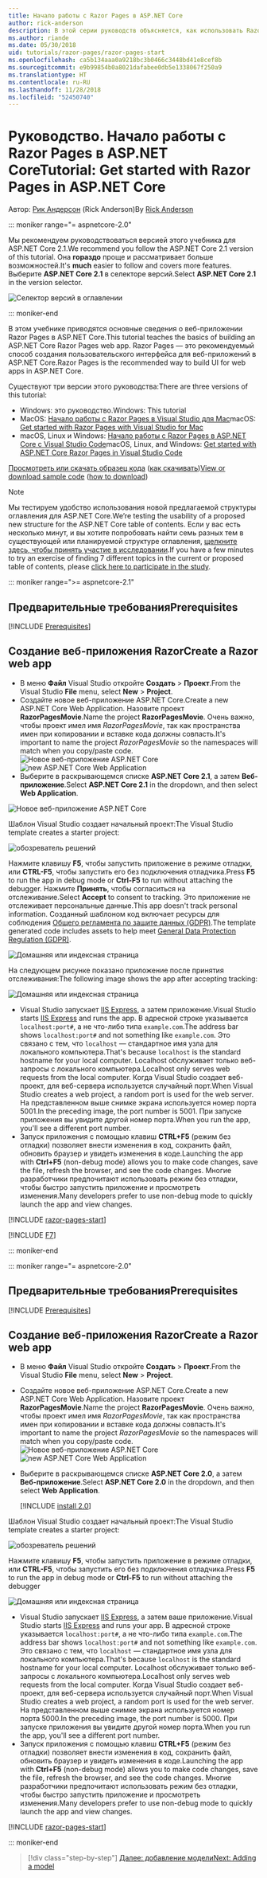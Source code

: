 ```yaml
---
title: Начало работы с Razor Pages в ASP.NET Core
author: rick-anderson
description: В этой серии руководств объясняется, как использовать Razor Pages в ASP.NET Core. Узнайте, как создать модель, сгенерировать код для Razor Pages, использовать Entity Framework Core и SQL Server для доступа к данным, добавлять функции поиска и проверки ввода, а также использовать возможность миграции для обновления модели.
ms.author: riande
ms.date: 05/30/2018
uid: tutorials/razor-pages/razor-pages-start
ms.openlocfilehash: ca5b134aaa0a9218bc3b0466c3448bd41e8cef8b
ms.sourcegitcommit: e9b99854b0a8021dafabee0db5e1338067f250a9
ms.translationtype: HT
ms.contentlocale: ru-RU
ms.lasthandoff: 11/28/2018
ms.locfileid: "52450740"
---
```

# <a name="tutorial-get-started-with-razor-pages-in-aspnet-core"></a><span data-ttu-id="10004-104">Руководство. Начало работы с Razor Pages в ASP.NET Core</span><span class="sxs-lookup"><span data-stu-id="10004-104">Tutorial: Get started with Razor Pages in ASP.NET Core</span></span>

<span data-ttu-id="10004-105">Автор: [Рик Андерсон](https://twitter.com/RickAndMSFT) (Rick Anderson)</span><span class="sxs-lookup"><span data-stu-id="10004-105">By [Rick Anderson](https://twitter.com/RickAndMSFT)</span></span>

::: moniker range="= aspnetcore-2.0"

<span data-ttu-id="10004-106">Мы рекомендуем руководствоваться версией этого учебника для ASP.NET Core 2.1.</span><span class="sxs-lookup"><span data-stu-id="10004-106">We recommend you follow the ASP.NET Core 2.1 version of this tutorial.</span></span> <span data-ttu-id="10004-107">Она **гораздо** проще и рассматривает больше возможностей.</span><span class="sxs-lookup"><span data-stu-id="10004-107">It's **much** easier to follow and covers more features.</span></span> <span data-ttu-id="10004-108">Выберите **ASP.NET Core 2.1** в селекторе версий.</span><span class="sxs-lookup"><span data-stu-id="10004-108">Select **ASP.NET Core 2.1** in the version selector.</span></span>

![Селектор версий в оглавлении](razor-pages-start/_static/v21.png)

::: moniker-end

<span data-ttu-id="10004-110">В этом учебнике приводятся основные сведения о веб-приложении Razor Pages в ASP.NET Core.</span><span class="sxs-lookup"><span data-stu-id="10004-110">This tutorial teaches the basics of building an ASP.NET Core Razor Pages web app.</span></span> <span data-ttu-id="10004-111">Razor Pages — это рекомендуемый способ создания пользовательского интерфейса для веб-приложений в ASP.NET Core.</span><span class="sxs-lookup"><span data-stu-id="10004-111">Razor Pages is the recommended way to build UI for web apps in ASP.NET Core.</span></span>

<span data-ttu-id="10004-112">Существуют три версии этого руководства:</span><span class="sxs-lookup"><span data-stu-id="10004-112">There are three versions of this tutorial:</span></span>

* <span data-ttu-id="10004-113">Windows: это руководство.</span><span class="sxs-lookup"><span data-stu-id="10004-113">Windows: This tutorial</span></span>
* <span data-ttu-id="10004-114">MacOS: [Начало работы с Razor Pages в Visual Studio для Mac](xref:tutorials/razor-pages-mac/razor-pages-start)</span><span class="sxs-lookup"><span data-stu-id="10004-114">macOS: [Get started with Razor Pages with Visual Studio for Mac](xref:tutorials/razor-pages-mac/razor-pages-start)</span></span>
* <span data-ttu-id="10004-115">macOS, Linux и Windows: [Начало работы с Razor Pages в ASP.NET Core с Visual Studio Code](xref:tutorials/razor-pages-vsc/razor-pages-start)</span><span class="sxs-lookup"><span data-stu-id="10004-115">macOS, Linux, and Windows: [Get started with ASP.NET Core Razor Pages in Visual Studio Code](xref:tutorials/razor-pages-vsc/razor-pages-start)</span></span>

<span data-ttu-id="10004-116">[Просмотреть или скачать образец кода](https://github.com/aspnet/Docs/tree/master/aspnetcore/tutorials/razor-pages/razor-pages-start/sample) ([как скачивать](xref:index#how-to-download-a-sample))</span><span class="sxs-lookup"><span data-stu-id="10004-116">[View or download sample code](https://github.com/aspnet/Docs/tree/master/aspnetcore/tutorials/razor-pages/razor-pages-start/sample) ([how to download](xref:index#how-to-download-a-sample))</span></span>

> [!NOTE]
> <span data-ttu-id="10004-117">Мы тестируем удобство использования новой предлагаемой структуры оглавления для ASP.NET Core.</span><span class="sxs-lookup"><span data-stu-id="10004-117">We’re testing the usability of a proposed new structure for the ASP.NET Core table of contents.</span></span>  <span data-ttu-id="10004-118">Если у вас есть несколько минут, и вы хотите попробовать найти семь разных тем в существующей или планируемой структуре оглавления, [щелкните здесь, чтобы принять участие в исследовании](https://dpk4xbh5.optimalworkshop.com/treejack/rps16hd5).</span><span class="sxs-lookup"><span data-stu-id="10004-118">If you have a few minutes to try an exercise of finding 7 different topics in the current or proposed table of contents, please [click here to participate in the study](https://dpk4xbh5.optimalworkshop.com/treejack/rps16hd5).</span></span>

::: moniker range=">= aspnetcore-2.1"

## <a name="prerequisites"></a><span data-ttu-id="10004-119">Предварительные требования</span><span class="sxs-lookup"><span data-stu-id="10004-119">Prerequisites</span></span>

[!INCLUDE [Prerequisites](~/includes/net-core-prereqs-windows.md)]

## <a name="create-a-razor-web-app"></a><span data-ttu-id="10004-120">Создание веб-приложения Razor</span><span class="sxs-lookup"><span data-stu-id="10004-120">Create a Razor web app</span></span>

* <span data-ttu-id="10004-121">В меню **Файл** Visual Studio откройте **Создать** > **Проект**.</span><span class="sxs-lookup"><span data-stu-id="10004-121">From the Visual Studio **File** menu, select **New** > **Project**.</span></span>
* <span data-ttu-id="10004-122">Создайте новое веб-приложение ASP.NET Core.</span><span class="sxs-lookup"><span data-stu-id="10004-122">Create a new ASP.NET Core Web Application.</span></span> <span data-ttu-id="10004-123">Назовите проект **RazorPagesMovie**.</span><span class="sxs-lookup"><span data-stu-id="10004-123">Name the project **RazorPagesMovie**.</span></span> <span data-ttu-id="10004-124">Очень важно, чтобы проект имел имя *RazorPagesMovie*, так как пространства имен при копировании и вставке кода должны совпасть.</span><span class="sxs-lookup"><span data-stu-id="10004-124">It's important to name the project *RazorPagesMovie* so the namespaces will match when you copy/paste code.</span></span>
 <span data-ttu-id="10004-125">![Новое веб-приложение ASP.NET Core](razor-pages-start/_static/np_2.1.png)</span><span class="sxs-lookup"><span data-stu-id="10004-125">![new ASP.NET Core Web Application](razor-pages-start/_static/np_2.1.png)</span></span>
* <span data-ttu-id="10004-126">Выберите в раскрывающемся списке **ASP.NET Core 2.1**, а затем **Веб-приложение**.</span><span class="sxs-lookup"><span data-stu-id="10004-126">Select **ASP.NET Core 2.1** in the dropdown, and then select **Web Application**.</span></span>

 ![Новое веб-приложение ASP.NET Core](razor-pages-start/_static/np_2_2.1.png)

<span data-ttu-id="10004-128">Шаблон Visual Studio создает начальный проект:</span><span class="sxs-lookup"><span data-stu-id="10004-128">The Visual Studio template creates a starter project:</span></span>

![обозреватель решений](razor-pages-start/_static/se2.1.png)

<span data-ttu-id="10004-130">Нажмите клавишу **F5**, чтобы запустить приложение в режиме отладки, или **CTRL-F5**, чтобы запустить его без подключения отладчика.</span><span class="sxs-lookup"><span data-stu-id="10004-130">Press **F5** to run the app in debug mode or **Ctrl-F5** to run without attaching the debugger.</span></span> <span data-ttu-id="10004-131">Нажмите **Принять**, чтобы согласиться на отслеживание.</span><span class="sxs-lookup"><span data-stu-id="10004-131">Select **Accept** to consent to tracking.</span></span> <span data-ttu-id="10004-132">Это приложение не отслеживает персональные данные.</span><span class="sxs-lookup"><span data-stu-id="10004-132">This app doesn't track personal information.</span></span> <span data-ttu-id="10004-133">Созданный шаблоном код включает ресурсы для соблюдения [Общего регламента по защите данных (GDPR)](xref:security/gdpr).</span><span class="sxs-lookup"><span data-stu-id="10004-133">The template generated code includes assets to help meet [General Data Protection Regulation (GDPR)](xref:security/gdpr).</span></span>

![Домашняя или индексная страница](razor-pages-start/_static/homeGDPR.png)

<span data-ttu-id="10004-135">На следующем рисунке показано приложение после принятия отслеживания:</span><span class="sxs-lookup"><span data-stu-id="10004-135">The following image shows the app after accepting tracking:</span></span>

![Домашняя или индексная страница](razor-pages-start/_static/home2.1.png)

* <span data-ttu-id="10004-137">Visual Studio запускает [IIS Express](/iis/extensions/introduction-to-iis-express/iis-express-overview), а затем приложение.</span><span class="sxs-lookup"><span data-stu-id="10004-137">Visual Studio starts [IIS Express](/iis/extensions/introduction-to-iis-express/iis-express-overview) and runs the app.</span></span> <span data-ttu-id="10004-138">В адресной строке указывается `localhost:port#`, а не что-либо типа `example.com`.</span><span class="sxs-lookup"><span data-stu-id="10004-138">The address bar shows `localhost:port#` and not something like `example.com`.</span></span> <span data-ttu-id="10004-139">Это связано с тем, что `localhost` — стандартное имя узла для локального компьютера.</span><span class="sxs-lookup"><span data-stu-id="10004-139">That's because `localhost` is the standard hostname for your local computer.</span></span> <span data-ttu-id="10004-140">Localhost обслуживает только веб-запросы с локального компьютера.</span><span class="sxs-lookup"><span data-stu-id="10004-140">Localhost only serves web requests from the local computer.</span></span> <span data-ttu-id="10004-141">Когда Visual Studio создает веб-проект, для веб-сервера используется случайный порт.</span><span class="sxs-lookup"><span data-stu-id="10004-141">When Visual Studio creates a web project, a random port is used for the web server.</span></span> <span data-ttu-id="10004-142">На представленном выше снимке экрана используется номер порта 5001.</span><span class="sxs-lookup"><span data-stu-id="10004-142">In the preceding image, the port number is 5001.</span></span> <span data-ttu-id="10004-143">При запуске приложения вы увидите другой номер порта.</span><span class="sxs-lookup"><span data-stu-id="10004-143">When you run the app, you'll see a different port number.</span></span>
* <span data-ttu-id="10004-144">Запуск приложения с помощью клавиш **CTRL+F5** (режим без отладки) позволяет внести изменения в код, сохранить файл, обновить браузер и увидеть изменения в коде.</span><span class="sxs-lookup"><span data-stu-id="10004-144">Launching the app with **Ctrl+F5** (non-debug mode) allows you to make code changes, save the file, refresh the browser, and see the code changes.</span></span> <span data-ttu-id="10004-145">Многие разработчики предпочитают использовать режим без отладки, чтобы быстро запустить приложение и просмотреть изменения.</span><span class="sxs-lookup"><span data-stu-id="10004-145">Many developers prefer to use non-debug mode to quickly launch the app and view changes.</span></span>

[!INCLUDE [razor-pages-start](~/includes/RP/2.1/razor-pages-start.md)]

[!INCLUDE [F7](~/includes/RP/F7.md)]

::: moniker-end

::: moniker range="= aspnetcore-2.0"

## <a name="prerequisites"></a><span data-ttu-id="10004-146">Предварительные требования</span><span class="sxs-lookup"><span data-stu-id="10004-146">Prerequisites</span></span>

[!INCLUDE [Prerequisites](~/includes/net-core-prereqs-windows.md)]

## <a name="create-a-razor-web-app"></a><span data-ttu-id="10004-147">Создание веб-приложения Razor</span><span class="sxs-lookup"><span data-stu-id="10004-147">Create a Razor web app</span></span>

* <span data-ttu-id="10004-148">В меню **Файл** Visual Studio откройте **Создать** > **Проект**.</span><span class="sxs-lookup"><span data-stu-id="10004-148">From the Visual Studio **File** menu, select **New** > **Project**.</span></span>
* <span data-ttu-id="10004-149">Создайте новое веб-приложение ASP.NET Core.</span><span class="sxs-lookup"><span data-stu-id="10004-149">Create a new ASP.NET Core Web Application.</span></span> <span data-ttu-id="10004-150">Назовите проект **RazorPagesMovie**.</span><span class="sxs-lookup"><span data-stu-id="10004-150">Name the project **RazorPagesMovie**.</span></span> <span data-ttu-id="10004-151">Очень важно, чтобы проект имел имя *RazorPagesMovie*, так как пространства имен при копировании и вставке кода должны совпасть.</span><span class="sxs-lookup"><span data-stu-id="10004-151">It's important to name the project *RazorPagesMovie* so the namespaces will match when you copy/paste code.</span></span>
  <span data-ttu-id="10004-152">![Новое веб-приложение ASP.NET Core](../../razor-pages/index/_static/np.png)</span><span class="sxs-lookup"><span data-stu-id="10004-152">![new ASP.NET Core Web Application](../../razor-pages/index/_static/np.png)</span></span>
* <span data-ttu-id="10004-153">Выберите в раскрывающемся списке **ASP.NET Core 2.0**, а затем **Веб-приложение**.</span><span class="sxs-lookup"><span data-stu-id="10004-153">Select **ASP.NET Core 2.0** in the dropdown, and then select **Web Application**.</span></span>

  [!INCLUDE [install 2.0](~/includes/dotnetcore-on-dotnetfx-vs.md)]

<span data-ttu-id="10004-154">Шаблон Visual Studio создает начальный проект:</span><span class="sxs-lookup"><span data-stu-id="10004-154">The Visual Studio template creates a starter project:</span></span>

![обозреватель решений](razor-pages-start/_static/se.png)

<span data-ttu-id="10004-156">Нажмите клавишу **F5**, чтобы запустить приложение в режиме отладки, или **CTRL-F5**, чтобы запустить его без подключения отладчика.</span><span class="sxs-lookup"><span data-stu-id="10004-156">Press **F5** to run the app in debug mode or **Ctrl-F5** to run without attaching the debugger</span></span>

![Домашняя или индексная страница](razor-pages-start/_static/home.png)

* <span data-ttu-id="10004-158">Visual Studio запускает [IIS Express](/iis/extensions/introduction-to-iis-express/iis-express-overview), а затем ваше приложение.</span><span class="sxs-lookup"><span data-stu-id="10004-158">Visual Studio starts [IIS Express](/iis/extensions/introduction-to-iis-express/iis-express-overview) and runs your app.</span></span> <span data-ttu-id="10004-159">В адресной строке указывается `localhost:port#`, а не что-либо типа `example.com`.</span><span class="sxs-lookup"><span data-stu-id="10004-159">The address bar shows `localhost:port#` and not something like `example.com`.</span></span> <span data-ttu-id="10004-160">Это связано с тем, что `localhost` — стандартное имя узла для локального компьютера.</span><span class="sxs-lookup"><span data-stu-id="10004-160">That's because `localhost` is the standard hostname for your local computer.</span></span> <span data-ttu-id="10004-161">Localhost обслуживает только веб-запросы с локального компьютера.</span><span class="sxs-lookup"><span data-stu-id="10004-161">Localhost only serves web requests from the local computer.</span></span> <span data-ttu-id="10004-162">Когда Visual Studio создает веб-проект, для веб-сервера используется случайный порт.</span><span class="sxs-lookup"><span data-stu-id="10004-162">When Visual Studio creates a web project, a random port is used for the web server.</span></span> <span data-ttu-id="10004-163">На представленном выше снимке экрана используется номер порта 5000.</span><span class="sxs-lookup"><span data-stu-id="10004-163">In the preceding image, the port number is 5000.</span></span> <span data-ttu-id="10004-164">При запуске приложения вы увидите другой номер порта.</span><span class="sxs-lookup"><span data-stu-id="10004-164">When you run the app, you'll see a different port number.</span></span>
* <span data-ttu-id="10004-165">Запуск приложения с помощью клавиш **CTRL+F5** (режим без отладки) позволяет внести изменения в код, сохранить файл, обновить браузер и увидеть изменения в коде.</span><span class="sxs-lookup"><span data-stu-id="10004-165">Launching the app with **Ctrl+F5** (non-debug mode) allows you to make code changes, save the file, refresh the browser, and see the code changes.</span></span> <span data-ttu-id="10004-166">Многие разработчики предпочитают использовать режим без отладки, чтобы быстро запустить приложение и просмотреть изменения.</span><span class="sxs-lookup"><span data-stu-id="10004-166">Many developers prefer to use non-debug mode to quickly launch the app and view changes.</span></span>

[!INCLUDE [razor-pages-start](~/includes/RP/razor-pages-start.md)]

::: moniker-end

> [!div class="step-by-step"]
> [<span data-ttu-id="10004-167">Далее: добавление модели</span><span class="sxs-lookup"><span data-stu-id="10004-167">Next: Adding a model</span></span>](xref:tutorials/razor-pages/model)
